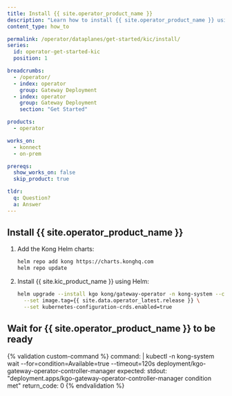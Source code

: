 ```yaml
---
title: Install {{ site.operator_product_name }}
description: "Learn how to install {{ site.operator_product_name }} using Helm"
content_type: how_to

permalink: /operator/dataplanes/get-started/kic/install/
series:
  id: operator-get-started-kic
  position: 1

breadcrumbs:
  - /operator/
  - index: operator
    group: Gateway Deployment
  - index: operator
    group: Gateway Deployment
    section: "Get Started"

products:
  - operator

works_on:
  - konnect
  - on-prem

prereqs:
  show_works_on: false
  skip_product: true

tldr:
  q: Question?
  a: Answer
---
```


## Install {{ site.operator_product_name }}

1. Add the Kong Helm charts:

   ```bash
   helm repo add kong https://charts.konghq.com
   helm repo update
   ```

1. Install {{ site.kic_product_name }} using Helm:

   ```bash
   helm upgrade --install kgo kong/gateway-operator -n kong-system --create-namespace  \
     --set image.tag={{ site.data.operator_latest.release }} \
     --set kubernetes-configuration-crds.enabled=true
   ```

## Wait for {{ site.operator_product_name }} to be ready

{% validation custom-command %}
command: |
  kubectl -n kong-system wait --for=condition=Available=true --timeout=120s deployment/kgo-gateway-operator-controller-manager
expected:
  stdout: "deployment.apps/kgo-gateway-operator-controller-manager condition met"
  return_code: 0
{% endvalidation %}